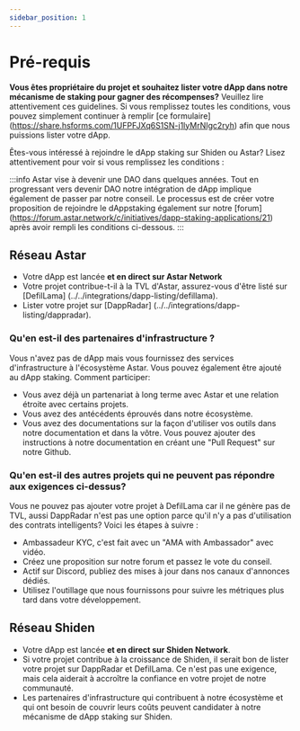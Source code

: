 ```yaml
---
sidebar_position: 1
---
```


# Pré-requis

**Vous êtes propriétaire du projet et souhaitez lister votre dApp dans notre mécanisme de staking pour gagner des récompenses?** Veuillez lire attentivement ces guidelines. Si vous remplissez toutes les conditions, vous pouvez simplement continuer à remplir [ce formulaire] (https://share.hsforms.com/1UFPFJXq6S1SN-j1lyMrNIgc2ryh) afin que nous puissions lister votre dApp.

Êtes-vous intéressé à rejoindre le dApp staking sur Shiden ou Astar? Lisez attentivement pour voir si vous remplissez les conditions :

:::info
Astar vise à devenir une DAO dans quelques années. Tout en progressant vers devenir DAO notre intégration de dApp implique également de passer par notre conseil. Le processus est de créer votre proposition de rejoindre le dAppstaking également sur notre [forum] (https://forum.astar.network/c/initiatives/dapp-staking-applications/21) après avoir rempli les conditions ci-dessous.
:::

## Réseau Astar

- Votre dApp est lancée **et en direct sur Astar Network**
- Votre projet contribue-t-il à la TVL d'Astar, assurez-vous d'être listé sur [DefilLama] (../../integrations/dapp-listing/defillama).
- Lister votre projet sur [DappRadar] (../../integrations/dapp-listing/dappradar).

### Qu'en est-il des partenaires d'infrastructure ?

Vous n'avez pas de dApp mais vous fournissez des services d'infrastructure à l'écosystème Astar. Vous pouvez également être ajouté au dApp staking. Comment participer:

- Vous avez déjà un partenariat à long terme avec Astar et une relation étroite avec certains projets.
- Vous avez des antécédents éprouvés dans notre écosystème.
- Vous avez des documentations sur la façon d'utiliser vos outils dans notre documentation et dans la vôtre. Vous pouvez ajouter des instructions à notre documentation en créant une "Pull Request" sur notre Github.

### Qu'en est-il des autres projets qui ne peuvent pas répondre aux exigences ci-dessus?

Vous ne pouvez pas ajouter votre projet à DefilLama car il ne génère pas de TVL, aussi DappRadar n'est pas une option parce qu'il n'y a pas d'utilisation des contrats intelligents? Voici les étapes à suivre :

- Ambassadeur KYC, c'est fait avec un "AMA with Ambassador" avec vidéo.
- Créez une proposition sur notre forum et passez le vote du conseil.
- Actif sur Discord, publiez des mises à jour dans nos canaux d'annonces dédiés.
- Utilisez l'outillage que nous fournissons pour suivre les métriques plus tard dans votre développement.

## Réseau Shiden

- Votre dApp est lancée **et en direct sur Shiden Network**.
- Si votre projet contribue à la croissance de Shiden, il serait bon de lister votre projet sur DappRadar et DefilLama. Ce n'est pas une exigence, mais cela aiderait à accroître la confiance en votre projet de notre communauté.
- Les partenaires d'infrastructure qui contribuent à notre écosystème et qui ont besoin de couvrir leurs coûts peuvent candidater à notre mécanisme de dApp staking sur Shiden.
